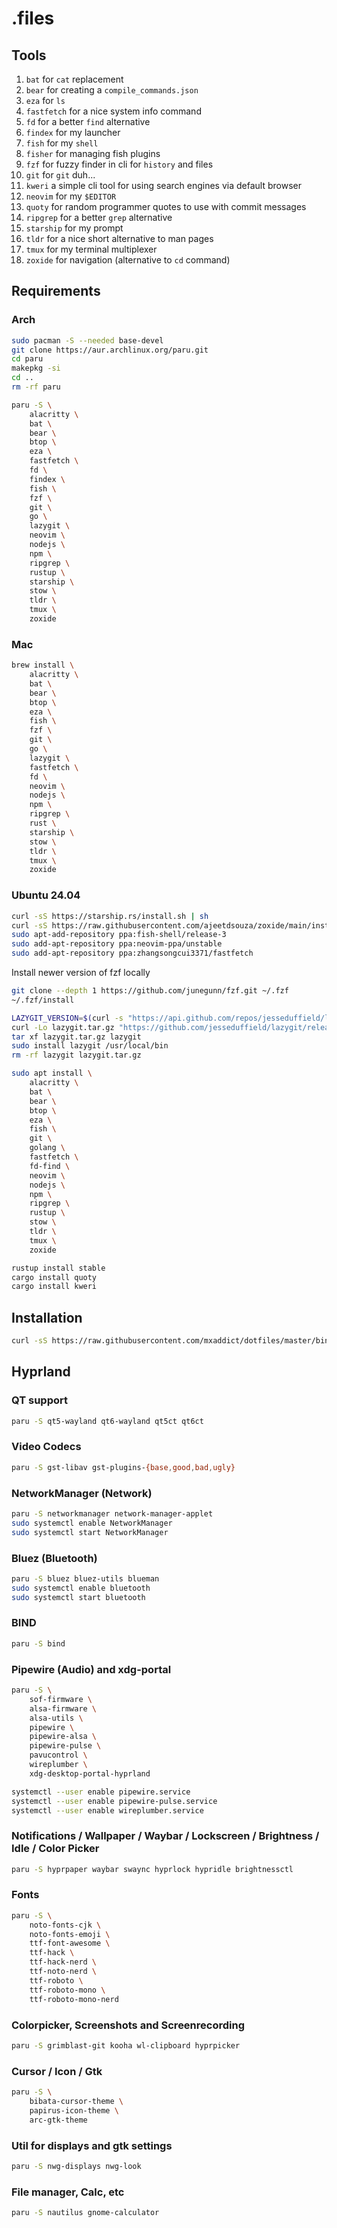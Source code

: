 # .files

## Tools

1. `bat` for `cat` replacement
1. `bear` for creating a `compile_commands.json`
1. `eza` for `ls`
1. `fastfetch` for a nice system info command
1. `fd` for a better `find` alternative
1. `findex` for my launcher
1. `fish` for my `shell`
1. `fisher` for managing fish plugins
1. `fzf` for fuzzy finder in cli for `history` and files
1. `git` for `git` duh...
1. `kweri` a simple cli tool for using search engines via default browser
1. `neovim` for my `$EDITOR`
1. `quoty` for random programmer quotes to use with commit messages
1. `ripgrep` for a better `grep` alternative
1. `starship` for my prompt
1. `tldr` for a nice short alternative to man pages
1. `tmux` for my terminal multiplexer
1. `zoxide` for navigation (alternative to `cd` command)

## Requirements

### Arch

```sh
sudo pacman -S --needed base-devel
git clone https://aur.archlinux.org/paru.git
cd paru
makepkg -si
cd ..
rm -rf paru
```

```sh
paru -S \
    alacritty \
    bat \
    bear \
    btop \
    eza \
    fastfetch \
    fd \
    findex \
    fish \
    fzf \
    git \
    go \
    lazygit \
    neovim \
    nodejs \
    npm \
    ripgrep \
    rustup \
    starship \
    stow \
    tldr \
    tmux \
    zoxide
```

### Mac

```sh
brew install \
    alacritty \
    bat \
    bear \
    btop \
    eza \
    fish \
    fzf \
    git \
    go \
    lazygit \
    fastfetch \
    fd \
    neovim \
    nodejs \
    npm \
    ripgrep \
    rust \
    starship \
    stow \
    tldr \
    tmux \
    zoxide
```

### Ubuntu 24.04

```sh
curl -sS https://starship.rs/install.sh | sh
curl -sS https://raw.githubusercontent.com/ajeetdsouza/zoxide/main/install.sh | bash
sudo apt-add-repository ppa:fish-shell/release-3
sudo add-apt-repository ppa:neovim-ppa/unstable
sudo add-apt-repository ppa:zhangsongcui3371/fastfetch
```

Install newer version of fzf locally

```sh
git clone --depth 1 https://github.com/junegunn/fzf.git ~/.fzf
~/.fzf/install
```

```sh
LAZYGIT_VERSION=$(curl -s "https://api.github.com/repos/jesseduffield/lazygit/releases/latest" | grep -Po '"tag_name": "v\K[^"]*')
curl -Lo lazygit.tar.gz "https://github.com/jesseduffield/lazygit/releases/latest/download/lazygit_${LAZYGIT_VERSION}_Linux_x86_64.tar.gz"
tar xf lazygit.tar.gz lazygit
sudo install lazygit /usr/local/bin
rm -rf lazygit lazygit.tar.gz
```

```sh
sudo apt install \
    alacritty \
    bat \
    bear \
    btop \
    eza \
    fish \
    git \
    golang \
    fastfetch \
    fd-find \
    neovim \
    nodejs \
    npm \
    ripgrep \
    rustup \
    stow \
    tldr \
    tmux \
    zoxide
```

```sh
rustup install stable
cargo install quoty
cargo install kweri
```

## Installation

```sh
curl -sS https://raw.githubusercontent.com/mxaddict/dotfiles/master/bin/.install | bash
```

## Hyprland

### QT support

```sh
paru -S qt5-wayland qt6-wayland qt5ct qt6ct
```

### Video Codecs

```sh
paru -S gst-libav gst-plugins-{base,good,bad,ugly}
```

### NetworkManager (Network)

```sh
paru -S networkmanager network-manager-applet
sudo systemctl enable NetworkManager
sudo systemctl start NetworkManager
```

### Bluez (Bluetooth)

```sh
paru -S bluez bluez-utils blueman
sudo systemctl enable bluetooth
sudo systemctl start bluetooth
```

### BIND

```sh
paru -S bind
```

### Pipewire (Audio) and xdg-portal

```sh
paru -S \
    sof-firmware \
    alsa-firmware \
    alsa-utils \
    pipewire \
    pipewire-alsa \
    pipewire-pulse \
    pavucontrol \
    wireplumber \
    xdg-desktop-portal-hyprland

systemctl --user enable pipewire.service
systemctl --user enable pipewire-pulse.service
systemctl --user enable wireplumber.service
```

### Notifications / Wallpaper / Waybar / Lockscreen / Brightness / Idle / Color Picker

```sh
paru -S hyprpaper waybar swaync hyprlock hypridle brightnessctl
```

### Fonts

```sh
paru -S \
    noto-fonts-cjk \
    noto-fonts-emoji \
    ttf-font-awesome \
    ttf-hack \
    ttf-hack-nerd \
    ttf-noto-nerd \
    ttf-roboto \
    ttf-roboto-mono \
    ttf-roboto-mono-nerd
```

### Colorpicker, Screenshots and Screenrecording

```sh
paru -S grimblast-git kooha wl-clipboard hyprpicker
```

### Cursor / Icon / Gtk

```sh
paru -S \
    bibata-cursor-theme \
    papirus-icon-theme \
    arc-gtk-theme
```

### Util for displays and gtk settings

```sh
paru -S nwg-displays nwg-look
```

### File manager, Calc, etc

```sh
paru -S nautilus gnome-calculator
```
